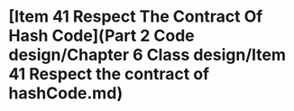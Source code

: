# \[Item 41 Respect The Contract Of Hash Code]\(Part 2 Code design/Chapter 6 Class design/Item 41 Respect the contract of hashCode.md)

